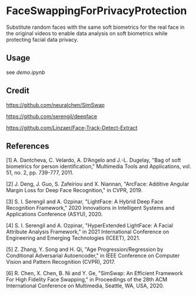 # FaceSwappingForPrivacyProtection
Substitute random faces with the same soft biometrics for the real face in the original videos to enable data analysis on soft biometrics while protecting facial data privacy.

## Usage

see *demo.ipynb*

## Credit
https://github.com/neuralchen/SimSwap

https://github.com/serengil/deepface

https://github.com/Linzaer/Face-Track-Detect-Extract


## References
[1] A. Dantcheva, C. Velardo, A. D’Angelo and J.-L. Dugelay, "Bag of soft biometrics for person identification," Multimedia Tools and Applications, vol. 51, no. 2, pp. 739-777, 2011.

[2] J. Deng, J. Guo, S. Zafeiriou and X. Niannan, "ArcFace: Additive Angular Margin Loss for Deep Face Recognition," in CVPR, 2019. 

[3] S. I. Serengil and A. Ozpinar, "LightFace: A Hybrid Deep Face Recognition Framework," 2020 Innovations in Intelligent Systems and Applications Conference (ASYU), 2020.

[4] S. I. Serengil and A. Ozpinar, "HyperExtended LightFace: A Facial Attribute Analysis Framework," in 2021 International Conference on Engineering and Emerging Technologies (ICEET), 2021. 

[5] Z. Zhang, Y. Song and H. Qi, "Age Progression/Regression by Conditional Adversarial Autoencoder," in IEEE Conference on Computer Vision and Pattern Recognition (CVPR), 2017. 

[6] R. Chen, X. Chen, B. Ni and Y. Ge, "SimSwap: An Efficient Framework For High Fidelity Face Swapping," in Proceedings of the 28th ACM International Conference on Multimedia, Seattle, WA, USA, 2020. 

